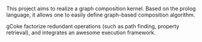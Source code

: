 This project aims to realize a graph composition kernel. Based on the prolog language, it allows one to easily define graph-based composition algorithm.

gCoke factorize redundant operations (such as path finding, property retrieval), and integrates an awesome execution framework.